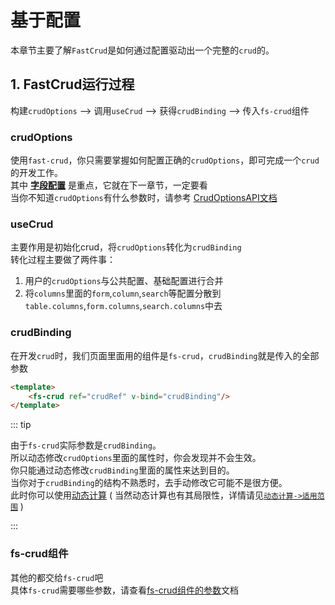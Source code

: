 
# 基于配置
本章节主要了解`FastCrud`是如何通过配置驱动出一个完整的`crud`的。
## 1. FastCrud运行过程
构建`crudOptions` --> 调用`useCrud` --> 获得`crudBinding` --> 传入`fs-crud`组件    

### crudOptions
使用`fast-crud`，你只需要掌握如何配置正确的`crudOptions`，即可完成一个`crud`的开发工作。       
其中  [**字段配置**](./component.md)  是重点，它就在下一章节，一定要看    
当你不知道`crudOptions`有什么参数时，请参考 [CrudOptionsAPI文档](../../api/crud-options/index.md) 



### useCrud
主要作用是初始化crud，将`crudOptions`转化为`crudBinding`    
转化过程主要做了两件事：    
1. 用户的`crudOptions`与公共配置、基础配置进行合并
2. 将`columns`里面的`form`,`column`,`search`等配置分散到`table.columns`,`form.columns`,`search.columns`中去





### crudBinding
在开发`crud`时，我们页面里面用的组件是`fs-crud`，`crudBinding`就是传入的全部参数

```html
<template>
    <fs-crud ref="crudRef" v-bind="crudBinding"/>
</template>
```

::: tip

由于`fs-crud`实际参数是`crudBinding`。    
所以动态修改`crudOptions`里面的属性时，你会发现并不会生效。      
你只能通过动态修改`crudBinding`里面的属性来达到目的。   
当你对于`crudBinding`的结构不熟悉时，去手动修改它可能不是很方便。     
此时你可以使用[动态计算](./compute.md) ( 当然动态计算也有其局限性，详情请见[`动态计算->适用范围`](./compute.html#适用范围) )

:::

### fs-crud组件
其他的都交给`fs-crud`吧     
具体`fs-crud`需要哪些参数，请查看[fs-crud组件的参数](/api/components/crud/fs-crud)文档



